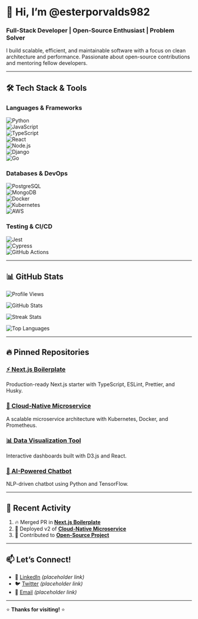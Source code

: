 # 👋 Hi, I’m @esterporvalds982  

### **Full-Stack Developer | Open-Source Enthusiast | Problem Solver**  

I build scalable, efficient, and maintainable software with a focus on clean architecture and performance. Passionate about open-source contributions and mentoring fellow developers.  

---

## 🛠️ **Tech Stack & Tools**  

### **Languages & Frameworks**  
![Python](https://img.shields.io/badge/-Python-3776AB?logo=python&logoColor=white)  
![JavaScript](https://img.shields.io/badge/-JavaScript-F7DF1E?logo=javascript&logoColor=black)  
![TypeScript](https://img.shields.io/badge/-TypeScript-3178C6?logo=typescript&logoColor=white)  
![React](https://img.shields.io/badge/-React-61DAFB?logo=react&logoColor=black)  
![Node.js](https://img.shields.io/badge/-Node.js-339933?logo=node.js&logoColor=white)  
![Django](https://img.shields.io/badge/-Django-092E20?logo=django&logoColor=white)  
![Go](https://img.shields.io/badge/-Go-00ADD8?logo=go&logoColor=white)  

### **Databases & DevOps**  
![PostgreSQL](https://img.shields.io/badge/-PostgreSQL-4169E1?logo=postgresql&logoColor=white)  
![MongoDB](https://img.shields.io/badge/-MongoDB-47A248?logo=mongodb&logoColor=white)  
![Docker](https://img.shields.io/badge/-Docker-2496ED?logo=docker&logoColor=white)  
![Kubernetes](https://img.shields.io/badge/-Kubernetes-326CE5?logo=kubernetes&logoColor=white)  
![AWS](https://img.shields.io/badge/-AWS-232F3E?logo=amazon-aws&logoColor=white)  

### **Testing & CI/CD**  
![Jest](https://img.shields.io/badge/-Jest-C21325?logo=jest&logoColor=white)  
![Cypress](https://img.shields.io/badge/-Cypress-17202C?logo=cypress&logoColor=white)  
![GitHub Actions](https://img.shields.io/badge/-GitHub%20Actions-2088FF?logo=github-actions&logoColor=white)  

---

## 📊 **GitHub Stats**  

![Profile Views](https://komarev.com/ghpvc/?username=esterporvalds982&color=blue)  

![GitHub Stats](https://github-readme-stats.vercel.app/api?username=esterporvalds982&show_icons=true&theme=radical&hide_border=true)  

![Streak Stats](https://streak-stats.demolab.com/?user=esterporvalds982&theme=radical&hide_border=true)  

![Top Languages](https://github-readme-stats.vercel.app/api/top-langs/?username=esterporvalds982&layout=compact&theme=radical&hide_border=true)  

---

## 🔥 **Pinned Repositories**  

### [**⚡ Next.js Boilerplate**](https://github.com/esterporvalds982/nextjs-boilerplate)  
Production-ready Next.js starter with TypeScript, ESLint, Prettier, and Husky.  

### [**🚀 Cloud-Native Microservice**](https://github.com/esterporvalds982/cloud-microservice)  
A scalable microservice architecture with Kubernetes, Docker, and Prometheus.  

### [**📊 Data Visualization Tool**](https://github.com/esterporvalds982/data-viz-tool)  
Interactive dashboards built with D3.js and React.  

### [**🤖 AI-Powered Chatbot**](https://github.com/esterporvalds982/ai-chatbot)  
NLP-driven chatbot using Python and TensorFlow.  

---

## 🌟 **Recent Activity**  

<!--START_SECTION:activity-->  
1. 🔥 Merged PR in [**Next.js Boilerplate**](https://github.com/esterporvalds982/nextjs-boilerplate)  
2. 🚀 Deployed v2 of [**Cloud-Native Microservice**](https://github.com/esterporvalds982/cloud-microservice)  
3. 🎉 Contributed to [**Open-Source Project**](https://github.com/community-project)  
<!--END_SECTION:activity-->  

---

## 📫 **Let’s Connect!**  

- 💼 [LinkedIn](#) *(placeholder link)*  
- 🐦 [Twitter](#) *(placeholder link)*  
- 📧 [Email](#) *(placeholder link)*  

---

⭐ **Thanks for visiting!** ⭐
